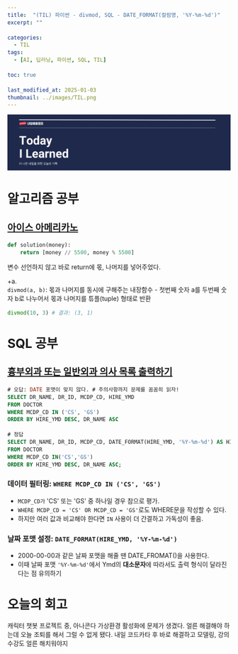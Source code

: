 ```yaml
---
title:  "(TIL) 파이썬 - divmod, SQL - DATE_FORMAT(컬럼명, '%Y-%m-%d')"
excerpt: ""

categories:
  - TIL
tags:
  - [AI, 딥러닝, 파이썬, SQL, TIL]

toc: true

last_modified_at: 2025-01-03
thumbnail: ../images/TIL.png
---
```

![](/images/../images/TIL.png)

# 알고리즘 공부
## [아이스 아메리카노](https://school.programmers.co.kr/learn/courses/30/lessons/120819)
```py
def solution(money):
    return [money // 5500, money % 5500]
```
변수 선언하지 않고 바로 return에 몫, 나머지를 넣어주었다.

+a.     
`divmod(a, b)`: 몫과 나머지를 동시에 구해주는 내장함수
    - 첫번째 숫자 a를 두번째 숫자 b로 나누어서 몫과 나머지를 튜플(tuple) 형태로 반환        
```py
divmod(10, 3) # 결과: (3, 1)
```

# SQL 공부
## [흉부외과 또는 일반외과 의사 목록 출력하기](https://school.programmers.co.kr/learn/courses/30/lessons/132203)

```sql
# 오답: DATE 포맷이 맞지 않다. # 주의사항까지 문제를 꼼꼼히 읽자!
SELECT DR_NAME, DR_ID, MCDP_CD, HIRE_YMD
FROM DOCTOR
WHERE MCDP_CD IN ('CS', 'GS')
ORDER BY HIRE_YMD DESC, DR_NAME ASC

# 정답
SELECT DR_NAME, DR_ID, MCDP_CD, DATE_FORMAT(HIRE_YMD, '%Y-%m-%d') AS HIRE_YMD
FROM DOCTOR
WHERE MCDP_CD IN('CS','GS')
ORDER BY HIRE_YMD DESC, DR_NAME ASC;
```

### 데이터 필터링: `WHERE MCDP_CD IN ('CS', 'GS')`
- `MCDP_CD가` 'CS' 또는 'GS' 중 하나일 경우 참으로 평가.
- `WHERE MCDP_CD = 'CS' OR MCDP_CD = 'GS'`로도 WHERE문을 작성할 수 있다. 
- 하지만 여러 값과 비교해야 한다면 `IN` 사용이 더 간결하고 가독성이 좋음.

### 날짜 포맷 설정: `DATE_FORMAT(HIRE_YMD, '%Y-%m-%d')`
- 2000-00-00과 같은 날짜 포맷을 해줄 땐 DATE_FROMAT()을 사용한다. 
- 이때 날짜 포맷 `'%Y-%m-%d'`에서 Ymd의 **대소문자**에 따라서도 출력 형식이 달라진다는 점 유의하기

# 오늘의 회고
캐릭터 챗봇 프로젝트 중, 아나콘다 가상환경 활성화에 문제가 생겼다. 얼른 해결해야 하는데 오늘 조퇴를 해서 그럴 수 없게 됐다. 내일 코드카타 후 바로 해결하고 모델링, 강의 수강도 얼른 해치워야지